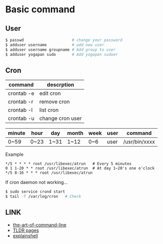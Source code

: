 # Basic command

## User
```sh
$ passwd                     # change your password
$ adduser username           # add new user
$ adduser username groupname # Add group to user
$ adduser yogapan sudo       # Add yogapan sudoer
```

## Cron
| command    | descrption       |
|------------|------------------|
| crontab -e | edit cron        |
| crontab -r | remove cron      |
| crontab -l | list cron        |
| crontab -u | change cron user |

minute | hour | day  | month | week | user | command
-------|------|------|-------|------|------|--------------
 0~59  | 0~23 | 1~31 | 1~12  | 0~6  | user | /usr/bin/xxxx

Example
```cron
*/5 * * * * root /usr/libexec/atrun   # Every 5 minutes
0 1 1-20 * * root /usr/libexec/atrun  # At day 1~20's one o'clock
*/5 8-16 * * * root /usr/libexec/atrun
```

If cron daemon not working...
```sh
$ sudo service crond start
$ tail -f /var/log/cron   # Check
```

## LINK
- [the-art-of-command-line](https://github.com/jlevy/the-art-of-command-line)
- [TLDR pages](http://tldr-pages.github.io/)
- [explainshell](http://explainshell.com/)
